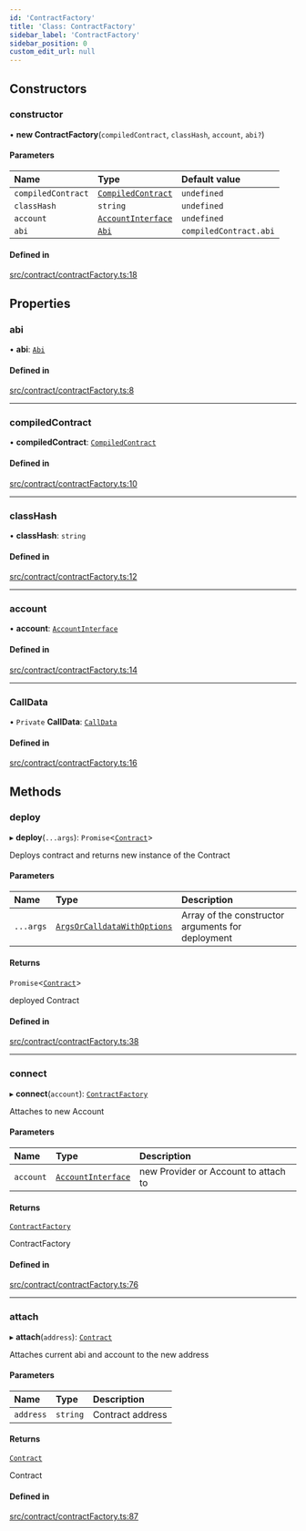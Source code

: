 ```yaml
---
id: 'ContractFactory'
title: 'Class: ContractFactory'
sidebar_label: 'ContractFactory'
sidebar_position: 0
custom_edit_url: null
---
```


## Constructors

### constructor

• **new ContractFactory**(`compiledContract`, `classHash`, `account`, `abi?`)

#### Parameters

| Name               | Type                                                 | Default value          |
| :----------------- | :--------------------------------------------------- | :--------------------- |
| `compiledContract` | [`CompiledContract`](../modules.md#compiledcontract) | `undefined`            |
| `classHash`        | `string`                                             | `undefined`            |
| `account`          | [`AccountInterface`](AccountInterface.md)            | `undefined`            |
| `abi`              | [`Abi`](../modules.md#abi)                           | `compiledContract.abi` |

#### Defined in

[src/contract/contractFactory.ts:18](https://github.com/PhilippeR26/starknet.js/blob/d3c8cca/src/contract/contractFactory.ts#L18)

## Properties

### abi

• **abi**: [`Abi`](../modules.md#abi)

#### Defined in

[src/contract/contractFactory.ts:8](https://github.com/PhilippeR26/starknet.js/blob/d3c8cca/src/contract/contractFactory.ts#L8)

---

### compiledContract

• **compiledContract**: [`CompiledContract`](../modules.md#compiledcontract)

#### Defined in

[src/contract/contractFactory.ts:10](https://github.com/PhilippeR26/starknet.js/blob/d3c8cca/src/contract/contractFactory.ts#L10)

---

### classHash

• **classHash**: `string`

#### Defined in

[src/contract/contractFactory.ts:12](https://github.com/PhilippeR26/starknet.js/blob/d3c8cca/src/contract/contractFactory.ts#L12)

---

### account

• **account**: [`AccountInterface`](AccountInterface.md)

#### Defined in

[src/contract/contractFactory.ts:14](https://github.com/PhilippeR26/starknet.js/blob/d3c8cca/src/contract/contractFactory.ts#L14)

---

### CallData

• `Private` **CallData**: [`CallData`](CallData.md)

#### Defined in

[src/contract/contractFactory.ts:16](https://github.com/PhilippeR26/starknet.js/blob/d3c8cca/src/contract/contractFactory.ts#L16)

## Methods

### deploy

▸ **deploy**(`...args`): `Promise`<[`Contract`](Contract.md)\>

Deploys contract and returns new instance of the Contract

#### Parameters

| Name      | Type                                                                   | Description                                       |
| :-------- | :--------------------------------------------------------------------- | :------------------------------------------------ |
| `...args` | [`ArgsOrCalldataWithOptions`](../modules.md#argsorcalldatawithoptions) | Array of the constructor arguments for deployment |

#### Returns

`Promise`<[`Contract`](Contract.md)\>

deployed Contract

#### Defined in

[src/contract/contractFactory.ts:38](https://github.com/PhilippeR26/starknet.js/blob/d3c8cca/src/contract/contractFactory.ts#L38)

---

### connect

▸ **connect**(`account`): [`ContractFactory`](ContractFactory.md)

Attaches to new Account

#### Parameters

| Name      | Type                                      | Description                          |
| :-------- | :---------------------------------------- | :----------------------------------- |
| `account` | [`AccountInterface`](AccountInterface.md) | new Provider or Account to attach to |

#### Returns

[`ContractFactory`](ContractFactory.md)

ContractFactory

#### Defined in

[src/contract/contractFactory.ts:76](https://github.com/PhilippeR26/starknet.js/blob/d3c8cca/src/contract/contractFactory.ts#L76)

---

### attach

▸ **attach**(`address`): [`Contract`](Contract.md)

Attaches current abi and account to the new address

#### Parameters

| Name      | Type     | Description      |
| :-------- | :------- | :--------------- |
| `address` | `string` | Contract address |

#### Returns

[`Contract`](Contract.md)

Contract

#### Defined in

[src/contract/contractFactory.ts:87](https://github.com/PhilippeR26/starknet.js/blob/d3c8cca/src/contract/contractFactory.ts#L87)
